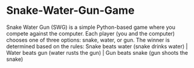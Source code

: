 # Snake-Water-Gun-Game
Snake Water Gun (SWG) is a simple Python-based game where you compete against the computer. Each player (you and the computer) chooses one of three options: snake, water, or gun. The winner is determined based on the rules: Snake beats water (snake drinks water) | Water beats gun (water rusts the gun) | Gun beats snake (gun shoots the snake)
